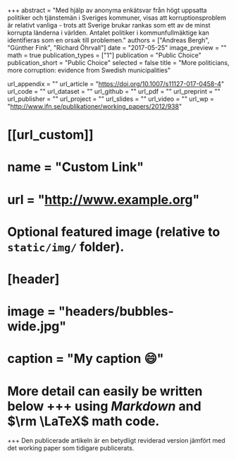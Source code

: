 +++
abstract = "Med hjälp av anonyma enkätsvar från högt uppsatta politiker och tjänstemän i Sveriges kommuner, visas att korruptionsproblem är relativt vanliga - trots att Sverige brukar rankas som ett av de minst korrupta länderna i världen. Antalet politiker i kommunfullmäktige kan identifieras som en orsak till problemen."
authors = ["Andreas Bergh", "Günther Fink", "Richard Öhrvall"]
date = "2017-05-25"
image_preview = ""
math = true
publication_types = ["1"]
publication = "Public Choice"
publication_short = "Public Choice"
selected = false
title = "More politicians, more corruption: evidence from Swedish municipalities"


url_appendix = ""
url_article = "https://doi.org/10.1007/s11127-017-0458-4"
url_code = ""
url_dataset = ""
url_github = ""
url_pdf = ""
url_preprint = ""
url_publisher  = ""
url_project = ""
url_slides = ""
url_video = ""
url_wp = "http://www.ifn.se/publikationer/working_papers/2012/938"

# [[url_custom]]
# name = "Custom Link"
# url = "http://www.example.org"

# Optional featured image (relative to `static/img/` folder).
# [header]
# image = "headers/bubbles-wide.jpg"
# caption = "My caption :smile:"

# More detail can easily be written below +++ using *Markdown* and $\rm \LaTeX$ math code.
+++
Den publicerade artikeln är en betydligt reviderad version jämfört med det working paper som tidigare publicerats.
